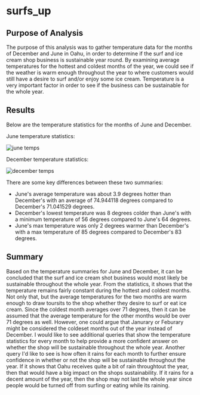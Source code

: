 # surfs_up

## Purpose of Analysis
The purpose of this analysis was to gather temperature data for the months of December and June in Oahu, in order to determine if the surf and ice cream shop business is sustainable year round. By examining average temperatures for the hottest and coldest months of the year, we could see if the weather is warm enough throughout the year to where customers would still have a desire to surf and/or enjoy some ice cream. Temperature is a very important factor in order to see if the business can be sustainable for the whole year. 


## Results
Below are the temperature statistics for the months of June and December.

June temperature statistics:

![june temps](https://user-images.githubusercontent.com/75760493/112801289-54c89f80-9036-11eb-81d6-ea59ab7b6865.PNG)


December temperature statistics:

![december temps](https://user-images.githubusercontent.com/75760493/112801276-4da19180-9036-11eb-9c17-f6bbc9b36108.PNG)

There are some key differences between these two summaries: 
- June's average temperature was about 3.9 degrees hotter than December's with an average of 74.944118 degrees compared to December's 71.041529 degrees. 
- December's lowest temperature was 8 degrees colder than June's with a minimum temperature of 56 degrees compared to June's 64 degrees. 
- June's max temperature was only 2 degrees warmer than December's with a max temperature of 85 degrees compared to December's 83 degrees. 


## Summary
Based on the temperature summaries for June and December, it can be concluded that the surf and ice cream shot business would most likely be sustainable throughout the whole year. From the statistics, it shows that the temperature remains fairly constant during the hottest and coldest months. Not only that, but the average temperatures for the two months are warm enough to draw toursits to the shop whether they desire to surf or eat ice cream. Since the coldest month averages over 71 degrees, then it can be assumed that the average temperature for the other months would be over 71 degrees as well. However, one could argue that Janurary or Feburary might be considered the coldeset months out of the year instead of December. I would like to see additional queries that show the temperature statistics for every month to help provide a more confident answer on whether the shop will be sustainable throughout the whole year. Another query I'd like to see is how often it rains for each month to further ensure confidence in whether or not the shop will be sustainable throughout the year. If it shows that Oahu receives quite a bit of rain throughtout the year, then that would have a big impact on the shops sustainability. If it rains for a decent amount of the year, then the shop may not last the whole year since people would be turned off from surfing or eating while its raining. 
